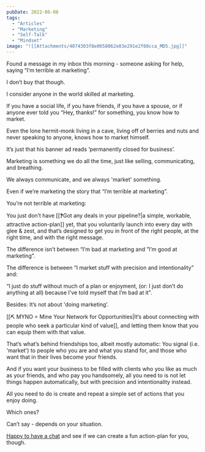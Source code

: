 ```yaml
---
pubDate: 2022-06-06
tags:
  - "Articles"
  - "Marketing"
  - "Self-Talk"
  - "Mindset"
image: "![[Attachments/4074303f8e0658062e83e291e2f08cca_MD5.jpg]]"
---
```

  

Found a message in my inbox this morning - someone asking for help, saying “I’m terrible at marketing”.

I don’t buy that though.

I consider anyone in the world skilled at marketing.

If you have a social life, if you have friends, if you have a spouse, or if anyone ever told you “Hey, thanks!” for something, you know how to market.

Even the lone hermit-monk living in a cave, living off of berries and nuts and never speaking to anyone, knows how to market himself.

It’s just that his banner ad reads ‘permanently closed for business’.

Marketing is something we do all the time, just like selling, communicating, and breathing.

We always communicate, and we always 'market' something.

Even if we’re marketing the story that “I’m terrible at marketing”.

You’re not terrible at marketing:

You just don’t have [[❓Got any deals in your pipeline?|a simple, workable, attractive action-plan]] yet, that you voluntarily launch into every day with glee & zest, and that’s designed to get you in front of the right people, at the right time, and with the right message.

The difference isn’t between “I’m bad at marketing and ”I’m good at marketing”.

The difference is between “I market stuff with precision and intentionality” and:

“I just do stuff without much of a plan or enjoyment, (or: I just don’t do anything at all) because I’ve told myself that I’m bad at it".

Besides: It’s not about 'doing marketing’.

[[⛏️ MYNO = Mine Your Network for Opportunities|It’s about connecting with people who seek a particular kind of value]], and letting them know that you can equip them with that value.

That’s what’s behind friendships too, albeit mostly automatic: You signal (i.e. 'market') to people who you are and what you stand for, and those who want that in their lives become your friends.

And if you want your business to be filled with clients who you like as much as your friends, and who pay you handsomely, all you need to is not let things happen automatically, but with precision and intentionality instead.

All you need to do is create and repeat a simple set of actions that you enjoy doing.

Which ones?

Can’t say - depends on your situation.

[Happy to have a chat](mailto:hello@martinstellar.com) and see if we can create a fun action-plan for you, though.
